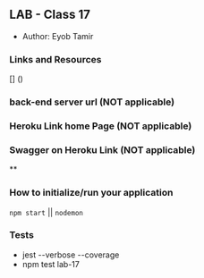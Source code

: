 ## LAB - Class 17

* Author: Eyob Tamir

### Links and Resources
[] () 

### back-end server url (NOT applicable)


### Heroku Link home Page (NOT applicable)


### Swagger on Heroku Link (NOT applicable)
**


### How to initialize/run your application 
 `npm start` || `nodemon`

### Tests
* jest --verbose --coverage
* npm test lab-17 